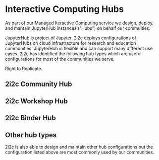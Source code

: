# Interactive Computing Hubs

As part of our Managed Iteractive Computing service we design, deploy, and mantain JupyterHub instances ("Hubs") on behalf our commuities.

JupyterHub is project of Jupyter.  2i2c deploys configurations of JupyterHubs on cloud infrastracture for research and education communities.  JupyterHub is flexible and can support many different use cases. 2i2c has identified the following hub types which are useful configurations for most of the communities we serve.


Right to Replicate.

## 2i2c Community Hub


## 2i2c Workshop Hub


## 2i2c Binder Hub



## Other hub types

2i2c is also able to design and maintain other hub configurations but the configuration listed above are most commonly used by our communities.

